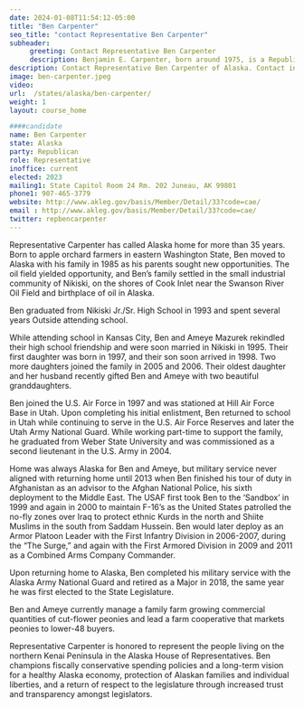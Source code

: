 ```yaml
---
date: 2024-01-08T11:54:12-05:00
title: "Ben Carpenter"
seo_title: "contact Representative Ben Carpenter"
subheader:
     greeting: Contact Representative Ben Carpenter
     description: Benjamin E. Carpenter, born around 1975, is a Republican member of the Alaska Legislature representing the State's 8th House district. He won in the general election on November 6, 2018, and took office on January 16, 2019.
description: Contact Representative Ben Carpenter of Alaska. Contact information for Ben Carpenter includes email address, phone number, and mailing address.
image: ben-carpenter.jpeg
video:
url:  /states/alaska/ben-carpenter/
weight: 1
layout: course_home

####candidate
name: Ben Carpenter
state: Alaska
party: Republican
role: Representative
inoffice: current
elected: 2023
mailing1: State Capitol Room 24 Rm. 202 Juneau, AK 99801
phone1: 907-465-3779
website: http://www.akleg.gov/basis/Member/Detail/33?code=cae/
email : http://www.akleg.gov/basis/Member/Detail/33?code=cae/
twitter: repbencarpenter
---
```


Representative Carpenter has called Alaska home for more than 35 years. Born to apple orchard farmers in eastern Washington State, Ben moved to Alaska with his family in 1985 as his parents sought new opportunities. The oil field yielded opportunity, and Ben’s family settled in the small industrial community of Nikiski, on the shores of Cook Inlet near the Swanson River Oil Field and birthplace of oil in Alaska.

Ben graduated from Nikiski Jr./Sr. High School in 1993 and spent several years Outside attending school.

While attending school in Kansas City, Ben and Ameye Mazurek rekindled their high school friendship and were soon married in Nikiski in 1995. Their first daughter was born in 1997, and their son soon arrived in 1998. Two more daughters joined the family in 2005 and 2006. Their oldest daughter and her husband recently gifted Ben and Ameye with two beautiful granddaughters.

Ben joined the U.S. Air Force in 1997 and was stationed at Hill Air Force Base in Utah. Upon completing his initial enlistment, Ben returned to school in Utah while continuing to serve in the U.S. Air Force Reserves and later the Utah Army National Guard. While working part-time to support the family, he graduated from Weber State University and was commissioned as a second lieutenant in the U.S. Army in 2004.

Home was always Alaska for Ben and Ameye, but military service never aligned with returning home until 2013 when Ben finished his tour of duty in Afghanistan as an advisor to the Afghan National Police, his sixth deployment to the Middle East. The USAF first took Ben to the ‘Sandbox’ in 1999 and again in 2000 to maintain F-16’s as the United States patrolled the no-fly zones over Iraq to protect ethnic Kurds in the north and Shiite Muslims in the south from Saddam Hussein. Ben would later deploy as an Armor Platoon Leader with the First Infantry Division in 2006-2007, during the “The Surge,” and again with the First Armored Division in 2009 and 2011 as a Combined Arms Company Commander.

Upon returning home to Alaska, Ben completed his military service with the Alaska Army National Guard and retired as a Major in 2018, the same year he was first elected to the State Legislature.

Ben and Ameye currently manage a family farm growing commercial quantities of cut-flower peonies and lead a farm cooperative that markets peonies to lower-48 buyers.

Representative Carpenter is honored to represent the people living on the northern Kenai Peninsula in the Alaska House of Representatives. Ben champions fiscally conservative spending policies and a long-term vision for a healthy Alaska economy, protection of Alaskan families and individual liberties, and a return of respect to the legislature through increased trust and transparency amongst legislators.
